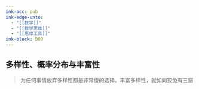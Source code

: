 ```yaml
---
ink-acc: pub
ink-edge-unto: 
  - "[[数学]]"
  - "[[数学思维]]"
  - "[[思维工具]]"
ink-block: B80
---
```


## 多样性、概率分布与丰富性

> 为任何事情放弃多样性都是非常傻的选择。丰富多样性，就如同狡兔有三窟
